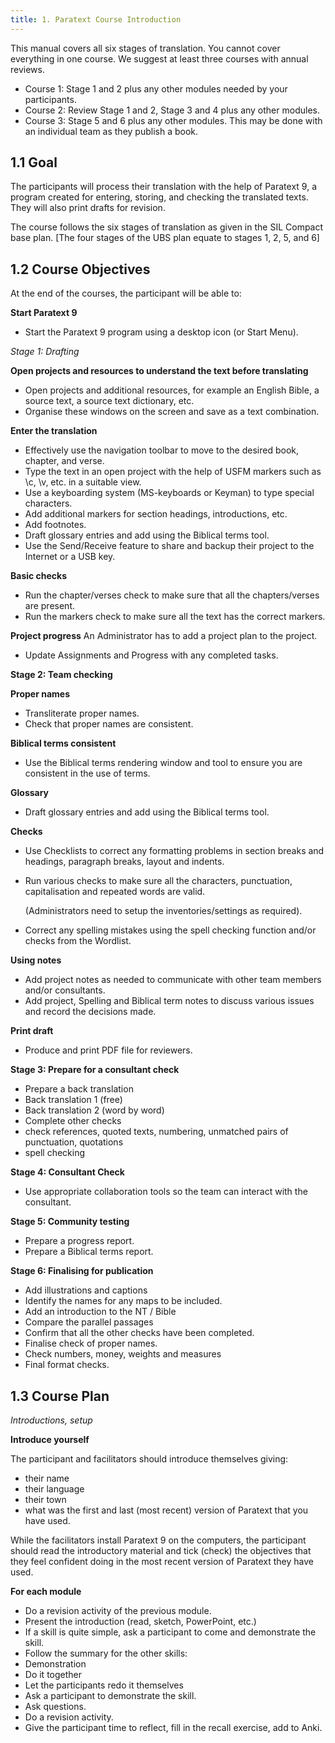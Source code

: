 ```yaml
---
title: 1. Paratext Course Introduction
---
```


This manual covers all six stages of translation. You cannot cover everything in one course. We suggest at least three courses with annual reviews.

- Course 1: Stage 1 and 2 plus any other modules needed by your participants.
- Course 2: Review Stage 1 and 2, Stage 3 and 4 plus any other modules.
- Course 3: Stage 5 and 6 plus any other modules. This may be done with an individual team as they publish a book.

## 1.1 Goal

The participants will process their translation with the help of Paratext 9, a program created for entering, storing, and checking the translated texts. They will also print drafts for revision.

The course follows the six stages of translation as given in the SIL Compact base plan. [The four stages of the UBS plan equate to stages 1, 2, 5, and 6]

## 1.2 Course Objectives

At the end of the courses, the participant will be able to:

**Start Paratext 9**

-   Start the Paratext 9 program using a desktop icon (or Start Menu).

*Stage 1: Drafting*

**Open projects and resources to understand the text before translating**

-   Open projects and additional resources, for example an English Bible, a source text, a source text dictionary, etc.
-   Organise these windows on the screen and save as a text combination.

**Enter the translation**
-   Effectively use the navigation toolbar to move to the desired book, chapter, and verse.
-   Type the text in an open project with the help of USFM markers such as \\c, \\v, etc. in a suitable view.
-   Use a keyboarding system (MS-keyboards or Keyman) to type special characters.
-   Add additional markers for section headings, introductions, etc.
-   Add footnotes.
-   Draft glossary entries and add using the Biblical terms tool.
-   Use the Send/Receive feature to share and backup their project to the Internet or a USB key.

**Basic checks**

-   Run the chapter/verses check to make sure that all the chapters/verses are present.
-   Run the markers check to make sure all the text has the correct markers.

**Project progress** An Administrator has to add a project plan to the project.

-   Update Assignments and Progress with any completed tasks.

**Stage 2: Team checking**

**Proper names**

-   Transliterate proper names.
-   Check that proper names are consistent.

**Biblical terms consistent**

-   Use the Biblical terms rendering window and tool to ensure you are consistent in the use of terms.

**Glossary**

-   Draft glossary entries and add using the Biblical terms tool.

**Checks**

-   Use Checklists to correct any formatting problems in section breaks and headings, paragraph breaks, layout and indents.
-   Run various checks to make sure all the characters, punctuation, capitalisation and repeated words are valid.

    (Administrators need to setup the inventories/settings as required).

-   Correct any spelling mistakes using the spell checking function and/or checks from the Wordlist.

**Using notes**

-   Add project notes as needed to communicate with other team members and/or consultants.
-   Add project, Spelling and Biblical term notes to discuss various issues and record the decisions made.


**Print draft**

-   Produce and print PDF file for reviewers.

**Stage 3: Prepare for a consultant check**

-   Prepare a back translation
-   Back translation 1 (free)
-   Back translation 2 (word by word)
-   Complete other checks
-   check references, quoted texts, numbering, unmatched pairs of punctuation, quotations
-   spell checking

**Stage 4: Consultant Check**

-   Use appropriate collaboration tools so the team can interact with the consultant.

**Stage 5: Community testing**

-   Prepare a progress report.
-   Prepare a Biblical terms report.

**Stage 6: Finalising for publication**

-   Add illustrations and captions
-   Identify the names for any maps to be included.
-   Add an introduction to the NT / Bible
-   Compare the parallel passages
-   Confirm that all the other checks have been completed.
-   Finalise check of proper names.
-   Check numbers, money, weights and measures
-   Final format checks.

## 1.3 Course Plan

*Introductions, setup*

**Introduce yourself**

The participant and facilitators should introduce themselves giving:

-   their name
-   their language
-   their town
-   what was the first and last (most recent) version of Paratext that you have used.

While the facilitators install Paratext 9 on the computers, the participant should read the introductory material and tick (check) the objectives that they feel confident doing in the most recent version of Paratext they have used.

**For each module**

-   Do a revision activity of the previous module.
-   Present the introduction (read, sketch, PowerPoint, etc.)
-   If a skill is quite simple, ask a participant to come and demonstrate the skill.
-   Follow the summary for the other skills:
-   Demonstration
-   Do it together
-   Let the participants redo it themselves
-   Ask a participant to demonstrate the skill.
-   Ask questions.
-   Do a revision activity.
-   Give the participant time to reflect, fill in the recall exercise, add to Anki.
